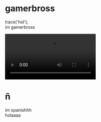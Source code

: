 # gamerbross

trace('hol');<br>
im gamerbross

![a](https://cdn.discordapp.com/attachments/893173381489377280/906255789725995078/m_abuelo_decia.mp4)

# ñ

im spanishhh<br>
holaaaa
